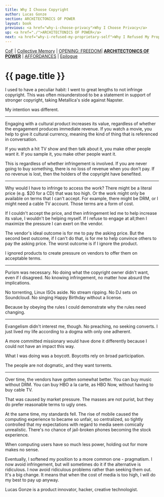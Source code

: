 ```yaml
---
title: Why I Choose Copyright
author: Lucas Gonze
section: ARCHITECTONICS OF POWER
layout: book
previous: <a href="why-i-choose-privacy">Why I Choose Privacy</a>
up: <a href="./">ARCHITECTONICS OF POWER</a>
next: <a href="why-i-refused-my-proprietary-self">Why I Refused My Proprietary Self</a>
---
```


[CoF][c0] | [Collective Memory][c1] | [OPENING: FREEDOM][c2]| __[ARCHITECTONICS OF POWER][c3]__ | [AFFORDANCES][c4] | [Epilogue][c5]

[c0]: /book "Cost of Freedom"
[c1]: /book/collective-memory
[c2]: /book/opening:freedom
[c3]: /book/architectonics-of-power
[c4]: /book/affordances
[c5]: /book/epilogue

# {{ page.title }}

I used to have a peculiar habit: I went to great lengths to not
infringe copyright. This was often misunderstood to be a statement in
support of stronger copyright, taking Metallica's side against
Napster.

My intention was different.

---

Engaging with a cultural product increases its value, regardless of
whether the engagement produces immediate revenue. If you watch a
movie, you help to give it cultural currency, meaning the kind of
thing that is referenced in conversation.

If you watch a hit TV show and then talk about it, you make other
people want it. If you sample it, you make other people want it.

This is regardless of whether infringement is involved. If you are
never going to buy something, there is no loss of revenue when you
don't pay. If no revenue is lost, then the holders of the copyright
have benefited.

---

Why would I have to infringe to access the work? There might be a
literal price (e.g. $20 for a CD) that was too high. Or the work might
only be available on terms that I can't accept. For example, there
might be DRM, or I might need a cable TV account. Those terms are a
form of cost.

If I couldn't accept the price, and then infringement led me to help
increase its value, I wouldn't be helping myself. If I refuse to
engage at all,then I maximize the pressure I can exert on the vendor.

The vendor's ideal outcome is for me to pay the asking price. But the
second best outcome, if I can't do that, is for me to help convince
others to pay the asking price. The worst outcome is if I ignore the
product.

I ignored products to create pressure on vendors to offer them on
acceptable terms.

---

Purism was necessary. No doing what the copyright owner didn't want,
even if I disagreed. No knowing infringement, no matter how absurd the
implications.

No torrenting, Linux ISOs aside. No stream ripping. No DJ sets on
Soundcloud. No singing Happy Birthday without a license.

Because by obeying the rules I could demonstrate why the rules need
changing.

---

Evangelism didn't interest me, though. No preaching, no seeking
converts. I just lived my life according to a dogma with only one
adherent.

A more committed missionary would have done it differently because I
could not have an impact this way.

What I was doing was a boycott. Boycotts rely on broad participation.

The people are not dogmatic, and they want torrents.

---

Over time, the vendors have gotten somewhat better. You can buy music
without DRM. You can buy HBO a la carte, as HBO Now, without having to
buy cable TV.

That was caused by market pressure. The masses are not purist, but
they do prefer reasonable terms to ugly ones.

At the same time, my standards fell. The rise of mobile caused the
computing experience to became so unfair, so centralized, so tightly
controlled that my expectations with regard to media seem comically
unrealistic. There's no chance of jail-broken phones becoming the
stock experience.

When computing users have so much less power, holding out for more
makes no sense.

Eventually, I softened my position to a more common one -
pragmatism. I now avoid infringement, but will sometimes do it if the
alternative is ridiculous. I now avoid ridiculous problems rather than
seeking them out. It's a big change. It means that when the cost of
media is too high, I will do my best to pay up anyway.

<p class="author bio">Lucas Gonze is a product innovator, hacker,
creative technologist.</p>
